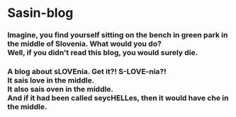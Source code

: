# Sasin-blog
<h3>Imagine, you find yourself sitting on the bench in green park in the middle of Slovenia. What would you do?<br>
Well, if you didn't read this blog, you would surely die.</h3>



<h3>A blog about sLOVEnia. Get it?! S-LOVE-nia?!<br>It sais love in the middle.<br> It also sais oven in the middle. <br> And if it had been called seycHELLes, then it would have che in the middle.</h3>
